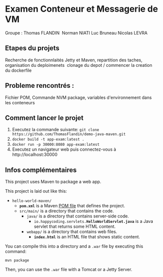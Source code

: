 # Examen Conteneur et Messagerie de VM
Groupe : Thomas FLANDIN 
Norman NIATI
Luc Bruneau
Nicolas LEVRA 

## Etapes du projets
Recherche de fonctionnlaités Jetty et Maven, repartition des taches, organisation du deploimenets 
clonage du depot / commencer la creation du dockerfile

## Probleme rencontrés :
Fichier POM, Commande NVM package, variables d'environnement dans les conteneurs

## Comment lancer le projet
1. Executez la commande suivante: `git clone https://github.com/ThomasFlandin/demo-java-maven.git`
2. `docker build -t app-exam:latest .`
3. `docker run -p 30000:8080 app-exam:latest`
4. Executez un navigateur web puis connectez-vous à http://localhost:30000



## Infos complémentaires
This project uses Maven to package a web app.

This project is laid out like this:

- `hello-world-maven/`
  - **`pom.xml`** is a Maven [POM file](https://maven.apache.org/pom.html) that defines the project.
  - `src/main/` is a directory that contains the code.
    - `java/` is a directory that contains server-side code.
      - `io.happycoding.servlets.`**`HelloWorldServlet.java`** is a Java servlet that returns some HTML content.
    - `webapp/` is a directory that contains web files.
      - **`index.html`** is an HTML file that shows static content.

You can compile this into a directory and a `.war` file by executing this command:

```
mvn package
```

Then, you can use the `.war` file with a Tomcat or a Jetty Server.
